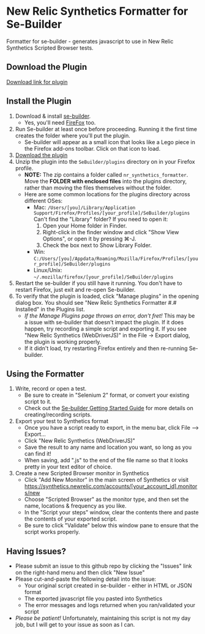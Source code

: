 New Relic Synthetics Formatter for Se-Builder
==============================

Formatter for se-builder - generates javascript to use in New Relic Synthetics Scripted Browser tests.

## Download the Plugin

[Download link for plugin](https://github.com/sschwartzman/newrelic-synthetics-sebuilder/blob/master/nr_synthetics_formatter.zip)

## Install the Plugin

1. Download & install [se-builder](http://sebuilder.github.io/se-builder/).
   * Yes, you'll need [FireFox](https://www.mozilla.org/en-US/firefox/new/) too.
2. Run Se-builder at least once before proceeding. Running it the first time creates the folder where you'll put the plugin.
   * Se-builder will appear as a small icon that looks like a Lego piece in the Firefox add-ons toolbar. Click on that icon to load.
3. [Download the plugin](https://github.com/sschwartzman/newrelic-synthetics-sebuilder/blob/master/nr_synthetics_formatter.zip)
4. Unzip the plugin into the `SeBuilder/plugins` directory on in your Firefox profile. 
   * **NOTE:** The zip contains a folder called `nr_synthetics_formatter`. Move the **FOLDER with enclosed files** into the plugins directory, rather than moving the files themselves without the folder.
   * Here are some common locations for the plugins directory across different OSes:
     * Mac: `/Users/[you]/Library/Application Support/Firefox/Profiles/[your_profile]/SeBuilder/plugins`
       Can't find the "Library" folder? If you need to open it:
        1. Open your Home folder in Finder.
        2. Right-click in the finder window and click "Show View Options", or open it by pressing ⌘-J.
        3. Check the box next to Show Library Folder.
     * Win: `C:/Users/[you]/Appdata/Roaming/Mozilla/Firefox/Profiles/[your_profile]/SeBuilder/plugins`
     * Linux/Unix: `~/.mozilla/firefox/[your_profile]/SeBuilder/plugins`
5. Restart the se-builder if you still have it running. You don't have to restart Firefox, just exit and re-open Se-builder.
6. To verify that the plugin is loaded, click "Manage plugins" in the opening dialog box. You should see "New Relic Synthetics Formatter #.#  Installed" in the Plugins list.
   * *If the Manage Plugins page throws an error, don't fret!* This may be a issue with se-builder that doesn't impact the plugin. If it does happen, try recording a simple script and exporting it. If you see "New Relic Synthetics (WebDriverJS)" in the File -> Export dialog, the plugin is working properly.
   * If it didn't load, try restarting Firefox entirely and then re-running Se-builder.
   
## Using the Formatter

1. Write, record or open a test. 
   * Be sure to create in "Selenium 2" format, or convert your existing script to it.
   * Check out the [Se-builder Getting Started Guide](https://github.com/sebuilder/se-builder/wiki/Getting-Started#recording-your-first-script) for more details on creating/recording scripts.
2. Export your test to Synthetics format
   * Once you have a script ready to export, in the menu bar, click File --> Export...
   * Click "New Relic Synthetics (WebDriverJS)"
   * Save the result to any name and location you want, so long as you can find it! 
   * When saving, add ".js" to the end of the file name so that it looks pretty in your text editor of choice.
3. Create a new Scripted Browser monitor in Synthetics
   * Click "Add New Monitor" in the main screen of Synthetics or visit https://synthetics.newrelic.com/accounts/[your_account_id].monitors/new
   * Choose "Scripted Browser" as the monitor type, and then set the name, locations & frequency as you like.
   * In the "Script your steps" window, clear the contents there and paste the contents of your exported script.
   * Be sure to click "Validate" below this window pane to ensure that the script works properly.

## Having Issues?

* Please submit an issue to this github repo by clicking the "Issues" link on the right-hand menu and then click "New Issue"
* Please cut-and-paste the following detail into the issue:
  * Your original script created in se-builder - either in HTML or JSON format
  * The exported javascript file you pasted into Synthetics
  * The error messages and logs returned when you ran/validated your script
* *Please be patient!* Unfortunately, maintaining this script is not my day job, but I will get to your issue as soon as I can.
